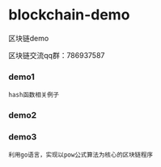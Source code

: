 # blockchain-demo
区块链demo


区块链交流qq群：786937587


### demo1
    hash函数相关例子

### demo2
    
    
    
### demo3
    利用go语言，实现以pow公式算法为核心的区块链程序
